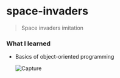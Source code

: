 # space-invaders
> Space invaders imitation

<h3>What I learned</h3>
<ul>
  <li>Basics of object-oriented programming</li>
  

![Capture](https://user-images.githubusercontent.com/29238761/158166406-f45da33b-7254-47d5-8f00-19431bb9d615.png)

